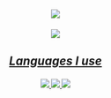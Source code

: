 <h1 align="center">
  <a href="https://git.io/typing-svg">
    <img src="https://readme-typing-svg.herokuapp.com/?lines=Hello,+There!+👋;This+is+Hawkins+Peterson;Nice+to+meet+you!&center=true&size=30">
  </a>
</h1>
<h5 align="center">
<a href="https://www.linkedin.com/in/hawkins-peterson/" title="linkedin"><img src="https://img.shields.io/badge/-LinkedIn-blue?style=for-the-badge&logo=LinkedIn&logo-color=white" 
</h5> <!---           LINKS!            --->

## Languages I use

<h5 align="center">
  <img src="https://img.shields.io/badge/-Python-white?style=for-the-badge&logo=Python&logo-color=black">
  <img src="https://img.shields.io/badge/-Java-white?style=for-the-badge&logo=Java&logo-color=black">
  <img src="https://img.shields.io/badge/-C-white?style=for-the-badge&logo=C&logo=color=black">
</h5>

